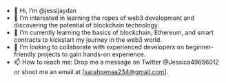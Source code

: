 - 👋 Hi, I’m @jessijaydan
- 👀 I’m interested in learning the ropes of web3 development and discovering the potential of blockchain technology.
- 🌱  I’m currently learning the basics of blockchain, Ethereum, and smart contracts to kickstart my journey in the web3 world.
- 💞️ I’m looking to collaborate with experienced developers on beginner-friendly projects to gain hands-on experience.
- 📫 How to reach me: Drop me a message on Twitter @Jessica49656012 or shoot me an email at [sarahpenaa234@gmail.com].
<!---
jessijaydan/jessijaydan is a ✨ special ✨ repository because its `README.md` (this file) appears on your GitHub profile.
You can click the Preview link to take a look at your changes.
--->
